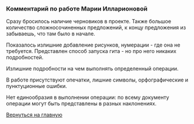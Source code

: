 ### Комментарий по работе Марии Илларионовой

Сразу бросилось наличие черновиков в проекте. Также большое количество сложносочиненных предложений, к концу предложения из забываешь, что там было в начале.

Показалось излишние добавление рисунков, нумерации - где она не требуется. Представлен способ запуска гита - но про него никаких подробностей.

Излишние подробности на чем выполнять определенный операции.

В работе присутствуют опечатки, лишние символы, орфографические и пунктуционные ошибки.

Нет единообразия в выполнении операции: по всему документу операции могут быть представлены в разных наклонениях.

[Вернуться на главную ](Reviews_for_TW.md "Возврат на главную страницу") 